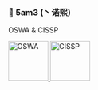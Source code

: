 ### 🤔 5am3 (丶诺熙)

<!--
**5am3/5am3** is a ✨ _special_ ✨ repository because its `README.md` (this file) appears on your GitHub profile.

Here are some ideas to get you started:

- 🔭 I’m currently working on ...
- 🌱 I’m currently learning ...
- 👯 I’m looking to collaborate on ...
- 🤔 I’m looking for help with ...
- 💬 Ask me about ...
- 📫 How to reach me: ...
- 😄 Pronouns: ...
- ⚡ Fun fact: ...
-->

OSWA & CISSP


<a target="_blank" href="https://www.credential.net/78d58f4e-0e37-4c05-95c5-ba5bda1ea24d#gs.u3wpm1">
  <img alt="OSWA" src="https://templates.images.credential.net/16776822019823473556045426206069.png" height="80" />
</a>
<a target="_blank" href="https://www.credly.com/badges/0f004dd4-11f5-4fa0-baa6-01a4d9d4686c/public_url">
  <img alt="CISSP" src="https://images.credly.com/images/5e6f5247-1d61-4932-a5da-999a7feec067/isc2_cissp2.png" height="80" />
</a>
